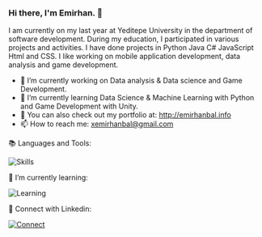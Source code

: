 ### Hi there, I'm Emirhan. :wave:

I am currently on my last year at Yeditepe University in the department of software development. During my education, I participated in various projects and activities. I have done projects in Python Java C# JavaScript Html and CSS. I like working on mobile application development, data analysis and game development.

 - 🔭 I’m currently working on Data analysis & Data science and Game Development.
- 🌱 I’m currently learning Data Science & Machine Learning with Python and Game Development with Unity. 
- 🔗 You can also check out my portfolio at: http://emirhanbal.info
- 📫 How to reach me: xemirhanbal@gmail.com



:books: Languages and Tools:

![Skills](https://skillicons.dev/icons?i=visualstudio,vscode,html,css,unity,cs,python,java,eclipse,photoshop)

:book: I’m currently learning:

![Learning](https://skillicons.dev/icons?i=androidstudio,python,mysql,unity,cs,matlab)

:link: Connect with Linkedin:

[![Connect](https://skillicons.dev/icons?i=linkedin&perline=3)](https://www.linkedin.com/in/emirhanbal/)
